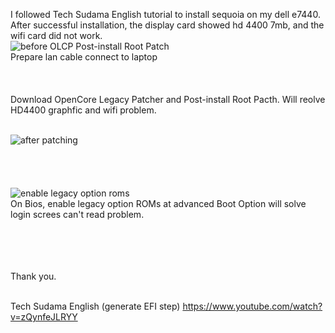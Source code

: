 I followed Tech Sudama English tutorial to install sequoia on my dell e7440. After successful installation, the display card showed hd 4400 7mb, and the wifi card did not work.
<br/>![before OLCP Post-install Root Patch](https://github.com/onethings/dell-e7440-install-sequoia-efi/blob/master/before%20root%20patching.jpg)
<br/>Prepare lan cable connect to laptop
<br/><br/><br/>
<br/>Download OpenCore Legacy Patcher and Post-install Root Pacth. Will reolve HD4400 graphfic and wifi problem.

<br/>![after patching](https://github.com/onethings/dell-e7440-install-sequoia-efi/blob/master/after%20root%20patching.jpg)
<br/>
<br/><br/><br/>
<br/>![enable legacy option roms](https://github.com/onethings/dell-e7440-install-sequoia-efi/blob/master/enable%20legacy%20option.jpg)
<br/>On Bios, enable legacy option ROMs at advanced Boot Option will solve login screes can't read problem.
<br/>
<br/>

<br/><br/>
<br/>Thank you.

<br/>Tech Sudama English (generate EFI step)
https://www.youtube.com/watch?v=zQynfeJLRYY
